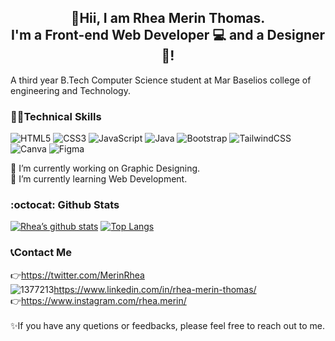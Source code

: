 
<h2 align="center">
👋Hii, I am Rhea Merin Thomas. <br>
I'm a Front-end Web Developer 💻 and a Designer 🎨!
</h2> 
A third year B.Tech Computer Science student at Mar Baselios college of engineering and Technology.

### 👩‍💻Technical Skills
![HTML5](https://img.shields.io/badge/html5-%23E34F26.svg?style=for-the-badge&logo=html5&logoColor=white) ![CSS3](https://img.shields.io/badge/css3-%231572B6.svg?style=for-the-badge&logo=css3&logoColor=white) ![JavaScript](https://img.shields.io/badge/javascript-%23323330.svg?style=for-the-badge&logo=javascript&logoColor=%23F7DF1E) ![Java](https://img.shields.io/badge/java-%23ED8B00.svg?style=for-the-badge&logo=java&logoColor=white) ![Bootstrap](https://img.shields.io/badge/bootstrap-%23563D7C.svg?style=for-the-badge&logo=bootstrap&logoColor=white) ![TailwindCSS](https://img.shields.io/badge/tailwindcss-%2338B2AC.svg?style=for-the-badge&logo=tailwind-css&logoColor=white) ![Canva](https://img.shields.io/badge/Canva-%2300C4CC.svg?style=for-the-badge&logo=Canva&logoColor=white) ![Figma](https://img.shields.io/badge/figma-%23F24E1E.svg?style=for-the-badge&logo=figma&logoColor=white)


🔭 I’m currently working on Graphic Designing. <br>
🌱 I’m currently learning Web Development.


###	:octocat: Github Stats
[![Rhea’s github stats](https://github-readme-stats.vercel.app/api?username=RheaMerin)](https://github.com/RheaMerin)
[![Top Langs](https://github-readme-stats.vercel.app/api/top-langs/?username=RheaMerin&layout=compact)](https://github.com/RheaMerin)

### 📞Contact Me
:point_right:https://twitter.com/MerinRhea <br>
![1377213](https://user-images.githubusercontent.com/74013241/150142352-fa902cc3-8f6b-444b-a0dd-6d0ec2144323.png)https://www.linkedin.com/in/rhea-merin-thomas/ <br>
:point_right:https://www.instagram.com/rhea.merin/ <br>
<br>
✨If you have any quetions or feedbacks, please feel free to reach out to me. 








